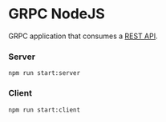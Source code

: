 # GRPC NodeJS

GRPC application that consumes a [REST API](https://developers.decathlon.com/products/sports).

### Server

```
npm run start:server
```

### Client

```
npm run start:client
```
